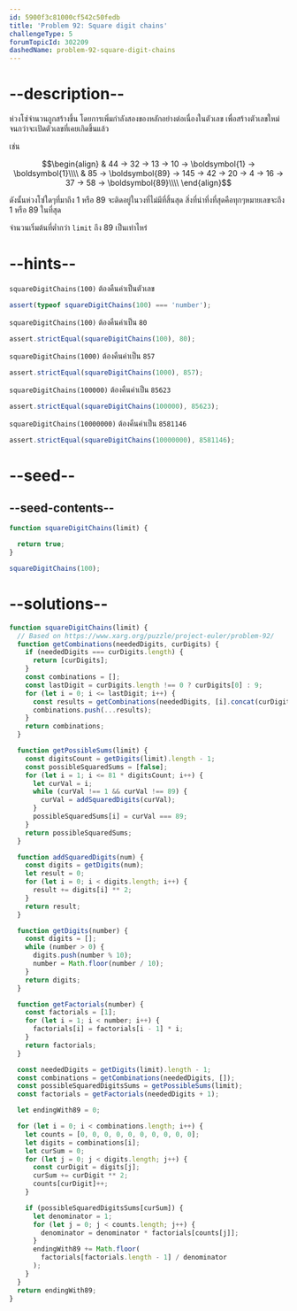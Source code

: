 ```yaml
---
id: 5900f3c81000cf542c50fedb
title: 'Problem 92: Square digit chains'
challengeType: 5
forumTopicId: 302209
dashedName: problem-92-square-digit-chains
---
```


# --description--

ห่วงโซ่จำนวนถูกสร้างขึ้น โดยการเพิ่มกำลังสองของหลักอย่างต่อเนื่องในตัวเลข เพื่อสร้างตัวเลขใหม่ จนกว่าจะเปิดตัวเลขที่เคยเกิดขึ้นแล้ว

เช่น

$$\begin{align}
  & 44 → 32 → 13 → 10 → \boldsymbol{1} → \boldsymbol{1}\\\\
  & 85 → \boldsymbol{89} → 145 → 42 → 20 → 4 → 16 → 37 → 58 → \boldsymbol{89}\\\\
\end{align}$$

ดังนั้นห่วงโซ่ใดๆที่มาถึง 1 หรือ 89 จะติดอยู่ในวงที่ไม่มีที่สิ้นสุด สิ่งที่น่าทึ่งที่สุดคือทุกๆหมายเลขจะถึง 1 หรือ 89 ในที่สุด

จำนวนเริ่มต้นที่ต่ำกว่า `limit` ถึง 89 เป็นเท่าไหร่

# --hints--

`squareDigitChains(100)` ต้องคืนค่าเป็นตัวเลข

```js
assert(typeof squareDigitChains(100) === 'number');
```

`squareDigitChains(100)` ต้องคืนค่าเป็น `80`

```js
assert.strictEqual(squareDigitChains(100), 80);
```

`squareDigitChains(1000)` ต้องคืนค่าเป็น `857`

```js
assert.strictEqual(squareDigitChains(1000), 857);
```

`squareDigitChains(100000)` ต้องคืนค่าเป็น `85623`

```js
assert.strictEqual(squareDigitChains(100000), 85623);
```

`squareDigitChains(10000000)` ต้องคืนค่าเป็น `8581146`

```js
assert.strictEqual(squareDigitChains(10000000), 8581146);
```

# --seed--

## --seed-contents--

```js
function squareDigitChains(limit) {

  return true;
}

squareDigitChains(100);
```

# --solutions--

```js
function squareDigitChains(limit) {
  // Based on https://www.xarg.org/puzzle/project-euler/problem-92/
  function getCombinations(neededDigits, curDigits) {
    if (neededDigits === curDigits.length) {
      return [curDigits];
    }
    const combinations = [];
    const lastDigit = curDigits.length !== 0 ? curDigits[0] : 9;
    for (let i = 0; i <= lastDigit; i++) {
      const results = getCombinations(neededDigits, [i].concat(curDigits));
      combinations.push(...results);
    }
    return combinations;
  }

  function getPossibleSums(limit) {
    const digitsCount = getDigits(limit).length - 1;
    const possibleSquaredSums = [false];
    for (let i = 1; i <= 81 * digitsCount; i++) {
      let curVal = i;
      while (curVal !== 1 && curVal !== 89) {
        curVal = addSquaredDigits(curVal);
      }
      possibleSquaredSums[i] = curVal === 89;
    }
    return possibleSquaredSums;
  }

  function addSquaredDigits(num) {
    const digits = getDigits(num);
    let result = 0;
    for (let i = 0; i < digits.length; i++) {
      result += digits[i] ** 2;
    }
    return result;
  }

  function getDigits(number) {
    const digits = [];
    while (number > 0) {
      digits.push(number % 10);
      number = Math.floor(number / 10);
    }
    return digits;
  }

  function getFactorials(number) {
    const factorials = [1];
    for (let i = 1; i < number; i++) {
      factorials[i] = factorials[i - 1] * i;
    }
    return factorials;
  }

  const neededDigits = getDigits(limit).length - 1;
  const combinations = getCombinations(neededDigits, []);
  const possibleSquaredDigitsSums = getPossibleSums(limit);
  const factorials = getFactorials(neededDigits + 1);

  let endingWith89 = 0;

  for (let i = 0; i < combinations.length; i++) {
    let counts = [0, 0, 0, 0, 0, 0, 0, 0, 0, 0];
    let digits = combinations[i];
    let curSum = 0;
    for (let j = 0; j < digits.length; j++) {
      const curDigit = digits[j];
      curSum += curDigit ** 2;
      counts[curDigit]++;
    }

    if (possibleSquaredDigitsSums[curSum]) {
      let denominator = 1;
      for (let j = 0; j < counts.length; j++) {
        denominator = denominator * factorials[counts[j]];
      }
      endingWith89 += Math.floor(
        factorials[factorials.length - 1] / denominator
      );
    }
  }
  return endingWith89;
}
```
